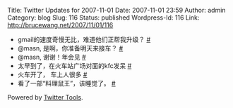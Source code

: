Title: Twitter Updates for 2007-11-01
Date: 2007-11-01 23:59
Author: admin
Category: blog
Slug: 116
Status: published
Wordpress-Id: 116
Link: http://brucewang.net/2007/11/01/116

-   gmail的速度奇慢无比，难道他们正帮我升级？
    [\#](http://twitter.com/number5/statuses/379381212)
-   @masn, 是啊，你准备明天来接车？
    [\#](http://twitter.com/number5/statuses/379386922)
-   @masn, 谢谢！年会见
    [\#](http://twitter.com/number5/statuses/379400202)
-   太早到了，在火车站广场对面的kfc发呆
    [\#](http://twitter.com/number5/statuses/380250172)
-   火车开了， 车上人很多
    [\#](http://twitter.com/number5/statuses/380392772)
-   看了一部“料理鼠王”，该睡觉了。
    [\#](http://twitter.com/number5/statuses/380779212)

Powered by [Twitter Tools](http://alexking.org/projects/wordpress).
